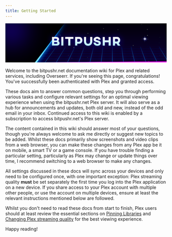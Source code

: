 ```yaml
---
title: Getting Started
---
```


![Logo](assets/images/bitpushr_1440.png)

Welcome to the bitpushr.net documentation wiki for Plex and related services, including Overseerr. If you're seeing this page, congratulations! You've successfully been authenticated with Plex and granted access.

These docs aim to answer common questions, step you through performing various tasks and configure relevant settings for an optimal viewing experience when using the bitpushr.net Plex server. It will also serve as a hub for announcements and updates, both old and new, instead of the odd email in your inbox. Continued access to this wiki is enabled by a subscription to access bitpushr.net's Plex server.

The content contained in this wiki should answer most of your questions, though you're always welcome to ask me directly or suggest new topics to be added. Whilst these docs primarily show screenshots and video clips from a web browser, you can make these changes from any Plex app be it on mobile, a smart TV or a game console. If you have trouble finding a particular setting, particularly as Plex may change or update things over time, I recommend switching to a web browser to make any changes.

All settings discussed in these docs will sync across your devices and only need to be configured once, with one important exception: Plex streaming quality **must** be set separately the first time you log into the Plex application on a new device. If you share access to your Plex account with multiple other people, or use the account on multiple devices, ensure at least the relevant instructions mentioned below are followed.

Whilst you don't need to read these docs from start to finish, Plex users should at least review the essential sections on [Pinning Libraries](pinning-libraries.md) and [Changing Plex streaming quality](changing-stream-quality/index.md) for the best viewing experience.

Happy reading!
